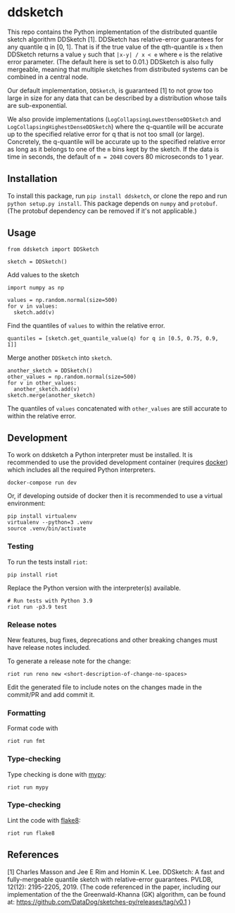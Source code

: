 # ddsketch

This repo contains the Python implementation of the distributed quantile sketch
algorithm DDSketch [1]. DDSketch has relative-error guarantees for any quantile
q in [0, 1]. That is if the true value of the qth-quantile is `x` then DDSketch
returns a value `y` such that `|x-y| / x < e` where `e` is the relative error
parameter. (The default here is set to 0.01.)  DDSketch is also fully mergeable,
meaning that multiple sketches from distributed systems can be combined in a
central node.

Our default implementation, `DDSketch`, is guaranteed [1] to not grow too large
in size for any data that can be described by a distribution whose tails are
sub-exponential.

We also provide implementations (`LogCollapsingLowestDenseDDSketch` and
`LogCollapsingHighestDenseDDSketch`) where the q-quantile will be accurate up to
the specified relative error for q that is not too small (or large). Concretely,
the q-quantile will be accurate up to the specified relative error as long as it
belongs to one of the `m` bins kept by the sketch.  If the data is time in
seconds, the default of `m = 2048` covers 80 microseconds to 1 year.

## Installation

To install this package, run `pip install ddsketch`, or clone the repo and run
`python setup.py install`. This package depends on `numpy` and `protobuf`. (The
protobuf dependency can be removed if it's not applicable.)

## Usage
```
from ddsketch import DDSketch

sketch = DDSketch()
```
Add values to the sketch
```
import numpy as np

values = np.random.normal(size=500)
for v in values:
  sketch.add(v)
```
Find the quantiles of `values` to within the relative error.
```
quantiles = [sketch.get_quantile_value(q) for q in [0.5, 0.75, 0.9, 1]]
```
Merge another `DDSketch` into `sketch`.
```
another_sketch = DDSketch()
other_values = np.random.normal(size=500)
for v in other_values:
  another_sketch.add(v)
sketch.merge(another_sketch)
```
The quantiles of `values` concatenated with `other_values` are still accurate to within the relative error.

## Development

To work on ddsketch a Python interpreter must be installed. It is recommended to use the provided development
container (requires [docker](https://www.docker.com/)) which includes all the required Python interpreters.

    docker-compose run dev

Or, if developing outside of docker then it is recommended to use a virtual environment:

    pip install virtualenv
    virtualenv --python=3 .venv
    source .venv/bin/activate


### Testing

To run the tests install `riot`:

    pip install riot

Replace the Python version with the interpreter(s) available.

    # Run tests with Python 3.9
    riot run -p3.9 test

### Release notes

New features, bug fixes, deprecations and other breaking changes must have
release notes included.

To generate a release note for the change:

    riot run reno new <short-description-of-change-no-spaces>

Edit the generated file to include notes on the changes made in the commit/PR
and add commit it.


### Formatting

Format code with

    riot run fmt


### Type-checking

Type checking is done with [mypy](http://mypy-lang.org/):

    riot run mypy


### Type-checking

Lint the code with [flake8](https://flake8.pycqa.org/en/latest/):

    riot run flake8


## References
[1] Charles Masson and Jee E Rim and Homin K. Lee. DDSketch: A fast and fully-mergeable quantile sketch with relative-error guarantees. PVLDB, 12(12): 2195-2205, 2019. (The code referenced in the paper, including our implementation of the the Greenwald-Khanna (GK) algorithm, can be found at: https://github.com/DataDog/sketches-py/releases/tag/v0.1 )
